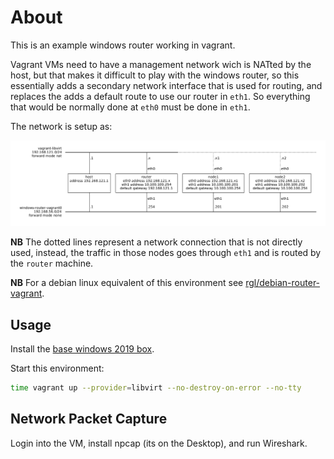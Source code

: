# About

This is an example windows router working in vagrant.

Vagrant VMs need to have a management network wich is NATted by the host,
but that makes it difficult to play with the windows router, so this essentially
adds a secondary network interface that is used for routing, and replaces the
adds a default route to use our router in `eth1`. So everything that would be
normally done at `eth0` must be done in `eth1`.

The network is setup as:

![](diagram.png)

**NB** The dotted lines represent a network connection that is not directly used,
instead, the traffic in those nodes goes through `eth1` and is routed by the
`router` machine.

**NB** For a debian linux equivalent of this environment see
[rgl/debian-router-vagrant](https://github.com/rgl/debian-router-vagrant).

## Usage

Install the [base windows 2019 box](https://github.com/rgl/windows-vagrant).

Start this environment:

```bash
time vagrant up --provider=libvirt --no-destroy-on-error --no-tty
```

## Network Packet Capture

Login into the VM, install npcap (its on the Desktop), and run Wireshark.
